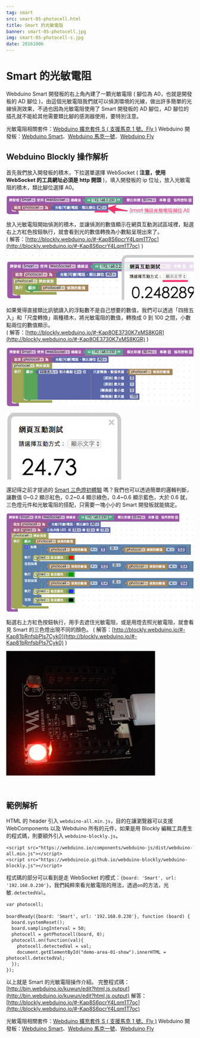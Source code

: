 ```yaml
---
tag: smart
src: smart-05-photocell.html
title: Smart 的光敏電阻 
banner: smart-05-photocell.jpg
img: smart-05-photocell-s.jpg
date: 20161006
---
```


<!-- @@master  = ../../_layout.html-->

<!-- @@block  =  meta-->

<title>Smart 的光敏電阻 :::: Webduino = Web × Arduino</title>

<meta name="description" content="Webduino Smart 開發板的右上角內建了一顆光敏電阻 ( 腳位為 A0，也就是開發板的 AD 腳位 )，由這個光敏電阻我們就可以偵測環境的光線，做出許多簡單的光線偵測效果。">

<meta itemprop="description" content="Webduino Smart 開發板的右上角內建了一顆光敏電阻 ( 腳位為 A0，也就是開發板的 AD 腳位 )，由這個光敏電阻我們就可以偵測環境的光線，做出許多簡單的光線偵測效果。">

<meta property="og:description" content="Webduino Smart 開發板的右上角內建了一顆光敏電阻 ( 腳位為 A0，也就是開發板的 AD 腳位 )，由這個光敏電阻我們就可以偵測環境的光線，做出許多簡單的光線偵測效果。">

<meta property="og:title" content="Smart 的光敏電阻" >

<meta property="og:url" content="https://webduino.io/tutorials/smart-05-photocell.html">

<meta property="og:image" content="https://webduino.io/img/tutorials/smart-05-photocell-s.jpg">

<meta itemprop="image" content="https://webduino.io/img/tutorials/smart-05-photocell-s.jpg">

<include src="../_include-tutorials.html"></include>

<!-- @@close-->

<!-- @@block  =  preAndNext-->

<include src="../_include-tutorials-content.html"></include>

<!-- @@close-->



<!-- @@block  =  tutorials-->
# Smart 的光敏電阻

Webduino Smart 開發板的右上角內建了一顆光敏電阻 ( 腳位為 A0，也就是開發板的 AD 腳位 )，由這個光敏電阻我們就可以偵測環境的光線，做出許多簡單的光線偵測效果，不過也因為光敏電阻使用了 Smart 開發板的 AD 腳位，AD 腳位的插孔就不能給其他需要類比腳的感測器使用，要特別注意。

<div class="buy-this">
	<span>光敏電阻相關套件：<a href="https://webduino.io/buy/webduino-expansion-s.html" target="_blank">Webduino 擴充套件 S ( 支援馬克 1 號、Fly )</a></span>
	<span>Webduino 開發板：<a href="https://webduino.io/buy/component-webduino-smart.html" target="_blank">Webduino Smart</a>、<a href="https://webduino.io/buy/component-webduino-v1.html" target="_blank">Webduino 馬克一號</a>、<a href="https://webduino.io/buy/component-webduino-fly.html" target="_blank">Webduino Fly</a></span>
</div>

## Webduino Blockly 操作解析

首先我們放入開發板的積木，下拉選單選擇 WebSocket ( **注意，使用 WebSocket 的工具網址必須是 http 開頭** )，填入開發板的 ip 位址，放入光敏電阻的積木，類比腳位選擇 A0。 

![](../img/tutorials/smart-05-02.jpg)

放入光敏電阻開始偵測的積木，並讓偵測的數值顯示在網頁互動測試區域裡，點選右上方紅色按鈕執行，就會看到光的數值轉換為小數點呈現出來了。   
( 解答：[http://blockly.webduino.io/#-Kap8S6pcrY4Lqm1T7oc](http://blockly.webduino.io/#-Kap8S6pcrY4Lqm1T7oc) )

![](../img/tutorials/smart-05-03.jpg)

如果覺得直接類比訊號讀入的浮點數不是自己想要的數值，我們可以透過「四捨五入」和「尺度轉換」兩種積木，將光敏電阻的數值，轉換成 0 到 100 之間，小數點兩位的數值顯示。  
( 解答：[http://blockly.webduino.io/#-Kap8OE3730K7xMS8KGR](http://blockly.webduino.io/#-Kap8OE3730K7xMS8KGR) )

![](../img/tutorials/smart-05-04.jpg) 

![](../img/tutorials/smart-05-05.jpg)

還記得之前才提過的 [Smart 三色燈初體驗](smart-03-rgbled.html) 嗎？我們也可以透過簡單的邏輯判斷，讓數值 0~0.2 顯示紅色，0.2~0.4 顯示綠色，0.4~0.6 顯示藍色，大於 0.6 就，三色燈元件和光敏電阻的搭配，只需要一塊小小的 Smart 開發板就能搞定。

![](../img/tutorials/smart-05-06.jpg)

點選右上方紅色按鈕執行，用手去遮住光敏電阻，或是用燈去照光敏電阻，就會看見 Smart 的三色燈出現不同的顏色。
( 解答：[http://blockly.webduino.io/#-Kap81bRnfsbPls7Cyk0](http://blockly.webduino.io/#-Kap81bRnfsbPls7Cyk0) )

![](../img/tutorials/smart-05-07.gif)

<br/>

## 範例解析

HTML 的 header 引入 `webduino-all.min.js`，目的在讓瀏覽器可以支援 WebComponents 以及 Webduino 所有的元件，如果是用 Blockly 編輯工具產生的程式碼，則要額外引入 `webduino-blockly.js`。

	<script src="https://webduino.io/components/webduino-js/dist/webduino-all.min.js"></script>
	<script src="https://webduinoio.github.io/webduino-blockly/webduino-blockly.js"></script>

程式碼的部分可以看到是走 WebSocket 的模式：`{board: 'Smart', url: '192.168.0.230'}`，我們純粹來看光敏電阻的用法，透過`on`的方法，光敏`.detectedVal`。

	var photocell;

	boardReady({board: 'Smart', url: '192.168.0.230'}, function (board) {
	  board.systemReset();
	  board.samplingInterval = 50;
	  photocell = getPhotocell(board, 0);
	  photocell.on(function(val){
	    photocell.detectedVal = val;
	    document.getElementById("demo-area-01-show").innerHTML = photocell.detectedVal;
	  });
	});

以上就是 Smart 的光敏電阻操作介紹。
完整程式碼：[http://bin.webduino.io/kuwun/edit?html,js,output](http://bin.webduino.io/kuwun/edit?html,js,output)
解答：[http://blockly.webduino.io/#-Kap8S6pcrY4Lqm1T7oc](http://blockly.webduino.io/#-Kap8S6pcrY4Lqm1T7oc)

<div class="buy-this">
	<span>光敏電阻相關套件：<a href="https://webduino.io/buy/webduino-expansion-s.html" target="_blank">Webduino 擴充套件 S ( 支援馬克 1 號、Fly )</a></span>
	<span>Webduino 開發板：<a href="https://webduino.io/buy/component-webduino-smart.html" target="_blank">Webduino Smart</a>、<a href="https://webduino.io/buy/component-webduino-v1.html" target="_blank">Webduino 馬克一號</a>、<a href="https://webduino.io/buy/component-webduino-fly.html" target="_blank">Webduino Fly</a></span>
</div>



<!-- @@close-->
